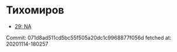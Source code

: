 # Тихомиров
- [29: NA](29.md)

Commit: 071d8ad511cd5bc55f505a20dc1c9968877f056d
 fetched at: 20201114-180257
